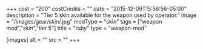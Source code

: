 +++
cost = "200"
costCredits = ""
date = "2015-12-09T15:56:56-05:00"
description = "Tier 5 skin available for the weapon used by operator."
image = "/images/gear/skin/.jpg"
modType = "skin"
tags = ["weapon mod","skin","tier 5"]
title = "ruby"
type = "weapon-mod"

[images]
  alt = ""
  src = ""
+++
